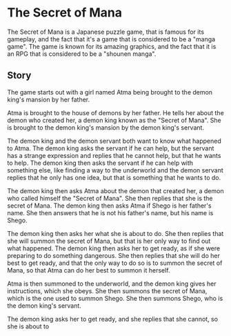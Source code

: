 # The Secret of Mana

The Secret of Mana is a Japanese puzzle game, that is famous for its gameplay, and the fact that it's a game that is considered to be a "manga game". The game is known for its amazing graphics, and the fact that it is an RPG that is considered to be a "shounen manga".

## Story

The game starts out with a girl named Atma being brought to the demon king's mansion by her father.

Atma is brought to the house of demons by her father. He tells her about the demon who created her, a demon king known as the "Secret of Mana". She is brought to the demon king's mansion by the demon king's servant.

The demon king and the demon servant both want to know what happened to Atma. The demon king asks the servant if he can help, but the servant has a strange expression and replies that he cannot help, but that he wants to help. The demon king then asks the servant if he can help with something else, like finding a way to the underworld and the demon servant replies that he only has one idea, but that is something that he wants to do.

The demon king then asks Atma about the demon that created her, a demon who called himself the "Secret of Mana". She then replies that she is the secret of Mana. The demon king then asks Atma if Shego is her father's name. She then answers that he is not his father's name, but his name is Shego.

The demon king then asks her what she is about to do. She then replies that she will summon the secret of Mana, but that is her only way to find out what happened. The demon king then asks her to get ready, as if she were preparing to do something dangerous. She then replies that she will do her best to get ready, and that the only way to do so is to summon the secret of Mana, so that Atma can do her best to summon it herself.

Atma is then summoned to the underworld, and the demon king gives her instructions, which she obeys. She then summons the secret of Mana, which is the one used to summon Shego. She then summons Shego, who is the demon king's servant.

The demon king asks her to get ready, and she replies that she cannot, so she is about to